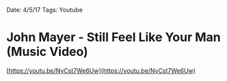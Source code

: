 Date: 4/5/17
Tags: Youtube

# John Mayer - Still Feel Like Your Man (Music Video)

[https://youtu.be/NyCst7We6Uw](https://youtu.be/NyCst7We6Uw)